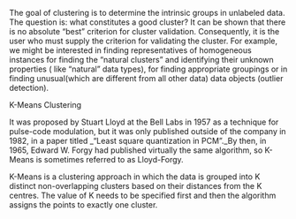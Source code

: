 The goal of clustering is to determine the intrinsic groups in unlabeled data. The question is: what constitutes a good cluster? It can be shown that there is no absolute “best” criterion for cluster validation. Consequently, it is the user who must supply the criterion for validating the cluster. For example, we might be interested in finding representatives of homogeneous instances for finding the “natural clusters” and identifying their unknown properties ( like “natural” data types), for finding appropriate groupings or in finding unusual(which are different from all other data) data objects (outlier detection).

K-Means Clustering

It was proposed by Stuart Lloyd at the Bell Labs in 1957 as a technique for pulse-code modulation, but it was only published outside of the company in 1982, in a paper titled _“Least square quantization in PCM”._By then, in 1965, Edward W. Forgy had published virtually the same algorithm, so K-Means is sometimes referred to as Lloyd-Forgy.

K-Means is a clustering approach in which the data is grouped into K distinct non-overlapping clusters based on their distances from the K centres. The value of K needs to be specified first and then the algorithm assigns the points to exactly one cluster.
